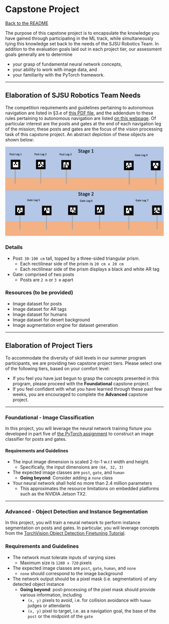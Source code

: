 # Capstone Project
[Back to the README](README.md)

The purpose of this capstone project is to encapsulate the knowledge you have gained through participating in the ML track, while simultaneously tying this knowledge set back to the needs of the SJSU Robotics Team. In addition to the evaluation goals laid out in each project tier, our assessment goals generally are to determine

* your grasp of fundamental neural network concepts, 
* your ability to work with image data, and
* your familiarity with the PyTorch framework.

---

## Elaboration of SJSU Robotics Team Needs

The competition requirements and guidelines pertaining to autonomous navigation are listed in §3.e of [this PDF file](assets/University_Rover_Challenge_Rules_2020.pdf), and the addendum to these rules pertaining to autonomous navigation are listed [on this webpage](http://urc.marssociety.org/home/q-a#TOC-Autonomous-Traversal-Mission-Questions). Of particular interest are the posts and gates at the end of each navigation leg of the mission; these posts and gates are the focus of the vision processing task of this capstone project. An abstract depiction of these objects are shown below:

![ARgates](assets/ARgates.png)

### Details

* Post: `30-100 cm` tall, topped by a three-sided triangular prism.
    * Each rectilinear side of the prism is `20 cm x 20 cm`
    * Each rectilinear side of the prism displays a black and white AR tag
* Gate: comprised of two posts
    * Posts are `2 m` or `3 m` apart

### Resources (to be provided)

* Image dataset for posts
* Image dataset for AR tags
* Image dataset for humans
* Image dataset for desert background
* Image augmentation engine for dataset generation

---

## Elaboration of Project Tiers

To accommodate the diversity of skill levels in our summer program participants, we are providing two capstone project tiers. Please select one of the following tiers, based on your comfort level:

* If you feel you have just begun to grasp the concepts presented in this program, please proceed with the **Foundational** capstone project.
* If you feel confident with what you have learned through these past few weeks, you are encouraged to complete the **Advanced** capstone project.

---

### Foundational - Image Classification

In this project, you will leverage the neural network training fixture you developed in part five of [the PyTorch assignment](assignments/colab/2020/module2/PyTorch.ipynb) to construct an image classifier for posts and gates.

#### Requirements and Guidelines

* The input image dimension is scaled 2-to-1 w.r.t width and height.
    * Specifically, the input dimensions are `(64, 32, 3)`
* The expected image classes are `post`, `gate`, and `human`
    * **Going beyond**: Consider adding a `none` class
* Your neural network shall hold no more than 2.4 million parameters
    * This approximates the resource limitations on embedded platforms such as the NVIDIA Jetson TX2.

---

### Advanced - Object Detection and Instance Segmentation

In this project, you will train a neural network to perform instance segmentation on posts and gates. In particular, you will leverage concepts from the [TorchVision Object Detection Finetuning Tutorial](https://pytorch.org/tutorials/intermediate/torchvision_tutorial.html).

### Requirements and Guidelines

* The network must tolerate inputs of varying sizes
    * Maximum size is `1280 x 720` pixels
* The expected image classes are `post`, `gate`, `human`, and `none`
    * `none` should correspond to the image background
* The network output should be a pixel mask (i.e. segmentation) of any detected object instance
    * **Going beyond**: post-processing of the pixel mask should provide various information, including
        * `(x, y)` pixels to avoid, i.e. for collision avoidance with `human` judges or attendants
        * `(x, y)` pixel to target, i.e. as a navigation goal, the base of the `post` or the midpoint of the `gate`